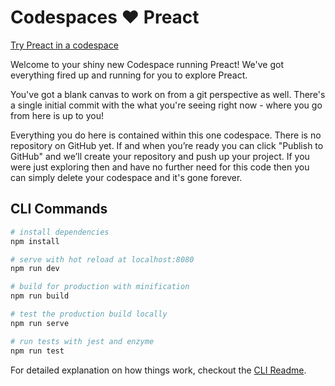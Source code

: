 # Codespaces ♥️ Preact

[Try Preact in a codespace](https://github.com/codespaces/new?template=preact)

Welcome to your shiny new Codespace running Preact! We've got everything fired up and running for you to explore Preact.

You've got a blank canvas to work on from a git perspective as well. There's a single initial commit with the what you're seeing right now - where you go from here is up to you!

Everything you do here is contained within this one codespace. There is no repository on GitHub yet. If and when you’re ready you can click "Publish to GitHub" and we’ll create your repository and push up your project. If you were just exploring then and have no further need for this code then you can simply delete your codespace and it's gone forever.

## CLI Commands

``` bash
# install dependencies
npm install

# serve with hot reload at localhost:8080
npm run dev

# build for production with minification
npm run build

# test the production build locally
npm run serve

# run tests with jest and enzyme
npm run test
```

For detailed explanation on how things work, checkout the [CLI Readme](https://github.com/developit/preact-cli/blob/master/README.md).
